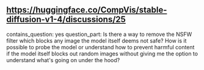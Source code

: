 ## https://huggingface.co/CompVis/stable-diffusion-v1-4/discussions/25

contains_question: yes
question_part: Is there a way to remove the NSFW filter which blocks any image the model itself deems not safe?
How is it possible to probe the model or understand how to prevent harmful content if the model itself blocks out random images without giving me the option to understand what's going on under the hood?